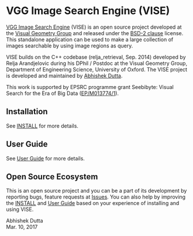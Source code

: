 # VGG Image Search Engine (VISE)

[VGG Image Search Engine](http://www.robots.ox.ac.uk/~vgg/software/vise) (VISE) is an 
open source project developed at the [Visual Geometry Group](http://www.robots.ox.ac.uk/~vgg) and released under 
the [BSD-2 clause](LICENSE) license. This standalone application can be used to make a 
large collection of images searchable by using image regions as query.

VISE builds on the C++ codebase (relja_retrieval, Sep. 2014) developed by 
Relja Arandjelovic during his DPhil / Postdoc at the Visual Geometry Group, 
Department of Engineering Science, University of Oxford. The VISE project
is developed and maintained by [Abhishek Dutta](adutta@robots.ox.ac.uk).

This work is supported by EPSRC programme grant Seebibyte: Visual Search for 
the Era of Big Data ([EP/M013774/1](http://www.seebibyte.org/index.html)).

## Installation
See [INSTALL](INSTALL.md) for more details.

## User Guide
See [User Guide](UserGuide.md) for more details.

## Open Source Ecosystem
This is an open source project and you can be a part of its development by 
reporting bugs, feature requests at [Issues](https://gitlab.com/vgg/vise/issues). You can 
also help by improving the [INSTALL](https://gitlab.com/vgg/vise/blob/master/INSTALL.md) 
and [User Guide](https://gitlab.com/vgg/vise/blob/master/UserGuide.md) based on your experience 
of installing and using VISE.

Abhishek Dutta  
Mar. 10, 2017
